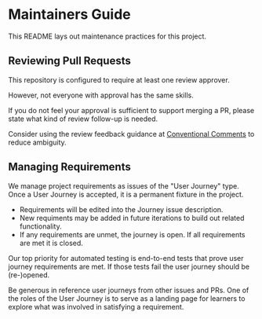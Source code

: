 # Maintainers Guide

This README lays out maintenance practices for this project.

## Reviewing Pull Requests

This repository is configured to require at least one review approver.

However, not everyone with approval has the same skills.

If you do not feel your approval is sufficient to support merging a PR, please state what kind of review follow-up is needed.

Consider using the review feedback guidance at [Conventional Comments](https://conventionalcomments.org) to reduce ambiguity.

## Managing Requirements

We manage project requirements as issues of the "User Journey" type. Once a User Journey is accepted, it is a permanent fixture in the project.

* Requirements will be edited into the Journey issue description.
* New requiments may be added in future iterations to build out related functionality.
* If any requirements are unmet, the journey is open. If all requirements are met it is closed.

Our top priority for automated testing is end-to-end tests that prove user journey requirements are met. If those tests fail the user journey should be (re-)opened.

Be generous in reference user journeys from other issues and PRs. One of the roles of the User Journey is to serve as a landing page for learners to explore what was involved in satisfying a requirement.
